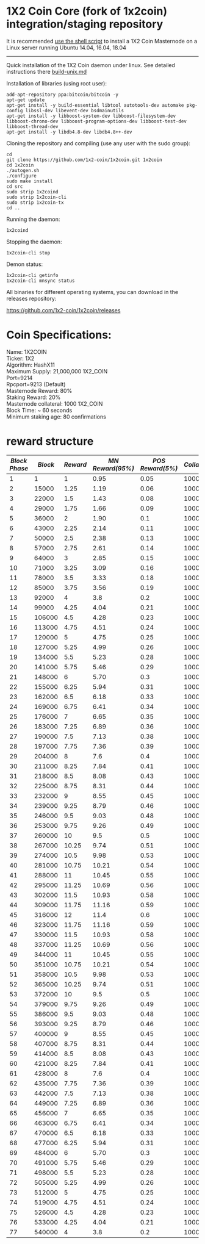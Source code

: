1X2 Coin Core (fork of 1x2coin) integration/staging repository
======================================


It is recommended [use the shell script](https://github.com/1x2-coin/linux-install) to install a 1X2 Coin Masternode on a Linux server running Ubuntu 14.04, 16.04, 18.04

***

Quick installation of the 1X2 Coin daemon under linux. See detailed instructions there [build-unix.md](build-unix.md)

Installation of libraries (using root user):

    add-apt-repository ppa:bitcoin/bitcoin -y
    apt-get update
    apt-get install -y build-essential libtool autotools-dev automake pkg-config libssl-dev libevent-dev bsdmainutils
    apt-get install -y libboost-system-dev libboost-filesystem-dev libboost-chrono-dev libboost-program-options-dev libboost-test-dev libboost-thread-dev
    apt-get install -y libdb4.8-dev libdb4.8++-dev

Cloning the repository and compiling (use any user with the sudo group):

    cd
    git clone https://github.com/1x2-coin/1x2coin.git 1x2coin
    cd 1x2coin
    ./autogen.sh
    ./configure
    sudo make install
    cd src
    sudo strip 1x2coind
    sudo strip 1x2coin-cli
    sudo strip 1x2coin-tx
    cd ..

Running the daemon:

    1x2coind

Stopping the daemon:

    1x2coin-cli stop

Demon status:

    1x2coin-cli getinfo
    1x2coin-cli mnsync status

All binaries for different operating systems, you can download in the releases repository:

https://github.com/1x2-coin/1x2coin/releases

# Coin Specifications:
Name: 1X2COIN</br>
Ticker: 1X2</br>
Algorithm: HashX11</br>
Maximum Supply: 21,000,000 1X2_COIN</br>
Port=9214</br>
Rpcport=9213 (Default)</br>
Masternode Reward: 80%</br>
Staking Reward: 20%</br>
Masternode collateral:  1000 1X2_COIN</br>
Block Time: ~ 60 seconds</br>
Minimum staking age: 80 confirmations</br>

# reward structure
|***Block Phase*** |***Block***         | ***Reward*** | ***MN Reward(95%)*** | ***POS Reward(5%)*** | ***Collateral*** |
|------------------|--------------------|--------------|----------------------|----------------------|------------------|
| 1                | 1                  | 1            | 0.95                 | 0.05                 | 1000             |
| 2                | 15000              | 1.25         | 1.19                 | 0.06                 | 1000             |
| 3                | 22000              | 1.5          | 1.43                 | 0.08                 | 1000             |
| 4                | 29000              | 1.75         | 1.66                 | 0.09                 | 1000             |
| 5                | 36000              | 2            | 1.90                 | 0.1                  | 1000             |
| 6                | 43000              | 2.25         | 2.14                 | 0.11                 | 1000             |
| 7                | 50000              | 2.5          | 2.38                 | 0.13                 | 1000             |
| 8                | 57000              | 2.75         | 2.61                 | 0.14                 | 1000             |
| 9                | 64000              | 3            | 2.85                 | 0.15                 | 1000             |
| 10               | 71000              | 3.25         | 3.09                 | 0.16                 | 1000             |
| 11               | 78000              | 3.5          | 3.33                 | 0.18                 | 1000             |
| 12               | 85000              | 3.75         | 3.56                 | 0.19                 | 1000             |
| 13               | 92000              | 4            | 3.8                  | 0.2                  | 1000             |
| 14               | 99000              | 4.25         | 4.04                 | 0.21                 | 1000             |
| 15               | 106000             | 4.5          | 4.28                 | 0.23                 | 1000             |
| 16               | 113000             | 4.75         | 4.51                 | 0.24                 | 1000             |
| 17               | 120000             | 5            | 4.75                 | 0.25                 | 1000             |
| 18               | 127000             | 5.25         | 4.99                 | 0.26                 | 1000             |
| 19               | 134000             | 5.5          | 5.23                 | 0.28                 | 1000             |
| 20               | 141000             | 5.75         | 5.46                 | 0.29                 | 1000             |
| 21               | 148000             | 6            | 5.70                 | 0.3                  | 1000             |
| 22               | 155000             | 6.25         | 5.94                 | 0.31                 | 1000             |
| 23               | 162000             | 6.5          | 6.18                 | 0.33                 | 1000             |
| 24               | 169000             | 6.75         | 6.41                 | 0.34                 | 1000             |
| 25               | 176000             | 7            | 6.65                 | 0.35                 | 1000             |
| 26               | 183000             | 7.25         | 6.89                 | 0.36                 | 1000             |
| 27               | 190000             | 7.5          | 7.13                 | 0.38                 | 1000             |
| 28               | 197000             | 7.75         | 7.36                 | 0.39                 | 1000             |
| 29               | 204000             | 8            | 7.6                  | 0.4                  | 1000             |
| 30               | 211000             | 8.25         | 7.84                 | 0.41                 | 1000             |
| 31               | 218000             | 8.5          | 8.08                 | 0.43                 | 1000             |
| 32               | 225000             | 8.75         | 8.31                 | 0.44                 | 1000             |
| 33               | 232000             | 9            | 8.55                 | 0.45                 | 1000             |
| 34               | 239000             | 9.25         | 8.79                 | 0.46                 | 1000             |
| 35               | 246000             | 9.5          | 9.03                 | 0.48                 | 1000             |
| 36               | 253000             | 9.75         | 9.26                 | 0.49                 | 1000             |
| 37               | 260000             | 10           | 9.5                  | 0.5                  | 1000             |
| 38               | 267000             | 10.25        | 9.74                 | 0.51                 | 1000             |
| 39               | 274000             | 10.5         | 9.98                 | 0.53                 | 1000             |
| 40               | 281000             | 10.75        | 10.21                | 0.54                 | 1000             |
| 41               | 288000             | 11           | 10.45                | 0.55                 | 1000             |
| 42               | 295000             | 11.25        | 10.69                | 0.56                 | 1000             |
| 43               | 302000             | 11.5         | 10.93                | 0.58                 | 1000             |
| 44               | 309000             | 11.75        | 11.16                | 0.59                 | 1000             |
| 45               | 316000             | 12           | 11.4                 | 0.6                  | 1000             |
| 46               | 323000             | 11.75        | 11.16                | 0.59                 | 1000             |
| 47               | 330000             | 11.5         | 10.93                | 0.58                 | 1000             |
| 48               | 337000             | 11.25        | 10.69                | 0.56                 | 1000             |
| 49               | 344000             | 11           | 10.45                | 0.55                 | 1000             |
| 50               | 351000             | 10.75        | 10.21                | 0.54                 | 1000             |
| 51               | 358000             | 10.5         | 9.98                 | 0.53                 | 1000             |
| 52               | 365000             | 10.25        | 9.74                 | 0.51                 | 1000             |
| 53               | 372000             | 10           | 9.5                  | 0.5                  | 1000             |
| 54               | 379000             | 9.75         | 9.26                 | 0.49                 | 1000             |
| 55               | 386000             | 9.5          | 9.03                 | 0.48                 | 1000             |
| 56               | 393000             | 9.25         | 8.79                 | 0.46                 | 1000             |
| 57               | 400000             | 9            | 8.55                 | 0.45                 | 1000             |
| 58               | 407000             | 8.75         | 8.31                 | 0.44                 | 1000             |
| 59               | 414000             | 8.5          | 8.08                 | 0.43                 | 1000             |
| 60               | 421000             | 8.25         | 7.84                 | 0.41                 | 1000             |
| 61               | 428000             | 8            | 7.6                  | 0.4                  | 1000             |
| 62               | 435000             | 7.75         | 7.36                 | 0.39                 | 1000             |
| 63               | 442000             | 7.5          | 7.13                 | 0.38                 | 1000             |
| 64               | 449000             | 7.25         | 6.89                 | 0.36                 | 1000             |
| 65               | 456000             | 7            | 6.65                 | 0.35                 | 1000             |
| 66               | 463000             | 6.75         | 6.41                 | 0.34                 | 1000             |
| 67               | 470000             | 6.5          | 6.18                 | 0.33                 | 1000             |
| 68               | 477000             | 6.25         | 5.94                 | 0.31                 | 1000             |
| 69               | 484000             | 6            | 5.70                 | 0.3                  | 1000             |
| 70               | 491000             | 5.75         | 5.46                 | 0.29                 | 1000             |
| 71               | 498000             | 5.5          | 5.23                 | 0.28                 | 1000             |
| 72               | 505000             | 5.25         | 4.99                 | 0.26                 | 1000             |
| 73               | 512000             | 5            | 4.75                 | 0.25                 | 1000             |
| 74               | 519000             | 4.75         | 4.51                 | 0.24                 | 1000             |
| 75               | 526000             | 4.5          | 4.28                 | 0.23                 | 1000             |
| 76               | 533000             | 4.25         | 4.04                 | 0.21                 | 1000             |
| 77               | 540000             | 4            | 3.8                  | 0.2                  | 1000             |

